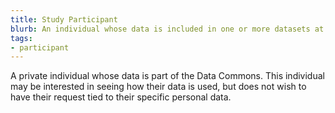```yaml
---
title: Study Participant
blurb: An individual whose data is included in one or more datasets at the Commons.
tags:
- participant
---
```

A private individual whose data is part of the Data Commons. This individual may be interested in seeing how their data is used, but does not wish to have their request tied to their specific personal data.